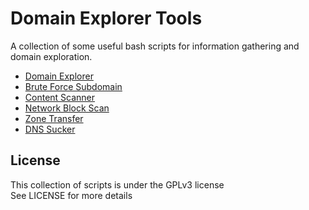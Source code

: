 # Domain Explorer Tools
A collection of some useful bash scripts for information gathering and domain exploration.  

- [Domain Explorer](domain-explorer/DOMAIN-EXPLORER.md)
- [Brute Force Subdomain](bf-subdomain/BF-SUBDOMAIN.md)
- [Content Scanner](content-scanner/CONTENT-SCANNER.md)
- [Network Block Scan](network-block-scan/NETWORK-BLOCK-SCAN.md)
- [Zone Transfer](zone-transfer/ZONE-TRANSFER.md)
- [DNS Sucker](dns-sucker/DNS-SUCKER.md)

## License
This collection of scripts is under the GPLv3 license  
See LICENSE for more details  
